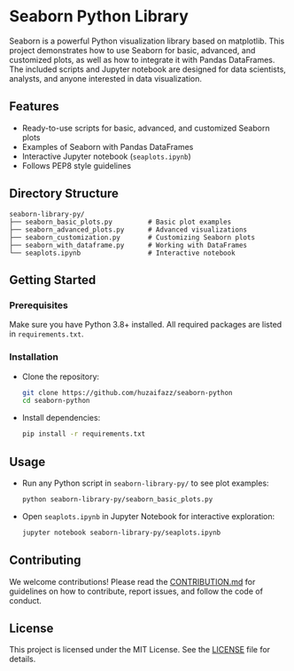 # Seaborn Python Library

Seaborn is a powerful Python visualization library based on matplotlib. This project demonstrates how to use Seaborn for basic, advanced, and customized plots, as well as how to integrate it with Pandas DataFrames. The included scripts and Jupyter notebook are designed for data scientists, analysts, and anyone interested in data visualization.

## Features

- Ready-to-use scripts for basic, advanced, and customized Seaborn plots
- Examples of Seaborn with Pandas DataFrames
- Interactive Jupyter notebook (`seaplots.ipynb`)
- Follows PEP8 style guidelines

## Directory Structure

```text
seaborn-library-py/
├── seaborn_basic_plots.py         # Basic plot examples
├── seaborn_advanced_plots.py      # Advanced visualizations
├── seaborn_customization.py       # Customizing Seaborn plots
├── seaborn_with_dataframe.py      # Working with DataFrames
└── seaplots.ipynb                 # Interactive notebook
```

## Getting Started

### Prerequisites

Make sure you have Python 3.8+ installed. All required packages are listed in `requirements.txt`.

### Installation

- Clone the repository:

  ```bash
  git clone https://github.com/huzaifazz/seaborn-python
  cd seaborn-python
  ```

- Install dependencies:

  ```bash
  pip install -r requirements.txt
  ```

## Usage

- Run any Python script in `seaborn-library-py/` to see plot examples:

  ```bash
  python seaborn-library-py/seaborn_basic_plots.py
  ```

- Open `seaplots.ipynb` in Jupyter Notebook for interactive exploration:

  ```bash
  jupyter notebook seaborn-library-py/seaplots.ipynb
  ```

## Contributing

We welcome contributions! Please read the [CONTRIBUTION.md](CONTRIBUTION.md) for guidelines on how to contribute, report issues, and follow the code of conduct.

## License

This project is licensed under the MIT License. See the [LICENSE](LICENSE) file for details.
